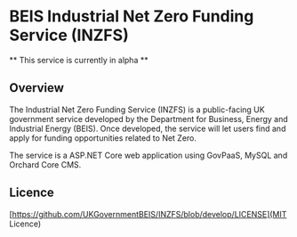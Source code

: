 # BEIS Industrial Net Zero Funding Service (INZFS)

** This service is currently in alpha **

## Overview
The Industrial Net Zero Funding Service (INZFS) is a public-facing UK government service developed by the Department for Business, Energy and Industrial Energy (BEIS). Once developed, the service will let users find and apply for funding opportunities related to Net Zero.

The service is a ASP.NET Core web application using GovPaaS, MySQL and Orchard Core CMS.

## Licence
[https://github.com/UKGovernmentBEIS/INZFS/blob/develop/LICENSE](MIT Licence)
